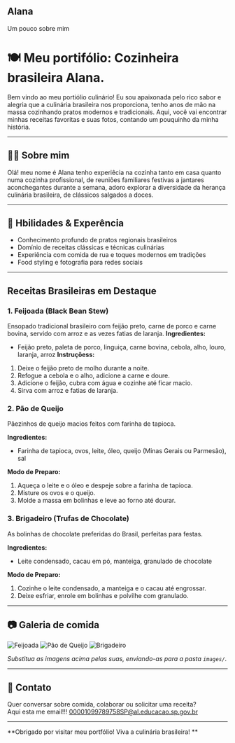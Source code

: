 ## Alana
Um pouco sobre mim
# 🍽️ Meu portifólio: Cozinheira brasileira Alana.

Bem vindo ao meu portiólio culinário! Eu sou apaixonada pelo rico sabor e alegria que a culinária brasileira nos proporciona, tenho anos de mão na massa cozinhando pratos modernos e tradicionais. Aqui, você vai encontrar minhas receitas favoritas e suas fotos, contando um pouquinho da minha história.

---

## 👨‍🍳 Sobre mim

Olá! meu nome é Alana  tenho experiêcia na cozinha tanto em casa quanto numa cozinha profissional, de reuniões familiares festivas a jantares aconchegantes durante a semana, adoro explorar a diversidade da herança culinária brasileira, de clássicos salgados a doces.

---

## 🥘 Hbilidades & Experência

- Conhecimento profundo de pratos regionais brasileiros
- Domínio de receitas clássicas e técnicas culinárias
- Experiência com comida de rua e toques modernos em tradições
- Food styling e fotografia para redes sociais

---

## Receitas Brasileiras em Destaque
### 1. Feijoada (Black Bean Stew)
Ensopado tradicional brasileiro com feijão preto, carne de porco e carne bovina, servido com arroz e as vezes fatias de laranja.
**Ingredientes:**
- Feijão preto, paleta de porco, linguiça, carne bovina, cebola, alho, louro, laranja, arroz
**Instruçõess:**  
1. Deixe o feijão preto de molho durante a noite.
2. Refogue a cebola e o alho, adicione a carne e doure.
3. Adicione o feijão, cubra com água e cozinhe até ficar macio.
4. Sirva com arroz e fatias de laranja.

### 2. Pão de Queijo
Pãezinhos de queijo macios feitos com farinha de tapioca.

**Ingredientes:** 
- Farinha de tapioca, ovos, leite, óleo, queijo (Minas Gerais ou Parmesão), sal

**Modo de Preparo:** 
1. Aqueça o leite e o óleo e despeje sobre a farinha de tapioca.
2. Misture os ovos e o queijo.
3. Molde a massa em bolinhas e leve ao forno até dourar.

### 3. Brigadeiro (Trufas de Chocolate)
As bolinhas de chocolate preferidas do Brasil, perfeitas para festas.

**Ingredientes:** 
- Leite condensado, cacau em pó, manteiga, granulado de chocolate

**Modo de Preparo:** 
1. Cozinhe o leite condensado, a manteiga e o cacau até engrossar.
2. Deixe esfriar, enrole em bolinhas e polvilhe com granulado.

---

## 📷 Galeria de comida

![Feijoada](images/feijoada.jpg)
![Pão de Queijo](images/pao-de-queijo.jpg)
![Brigadeiro](images/brigadeiro.jpg)

*Substitua as imagens acima pelas suas, enviando-as para a pasta `images/`.*

---

## 📩 Contato

Quer conversar sobre comida, colaborar ou solicitar uma receita?  
 Aqui esta me email!!! 00001099789758SP@al.educacao.sp.gov.br

---

**Obrigado por visitar meu portfólio! Viva a culinária brasileira! **
